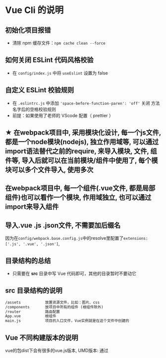 # Vue Cli 的说明

## 初始化项目报错

- 清除 npm 缓存文件：`npm cache clean --force`

## 如何关闭 ESLint 代码风格校验

- 在 `config/index.js` 中将 `useEslint` 设置为 false

## 自定义 ESLint 校验规则

- 在 `.eslintrc.js` 中添加 `'space-before-function-paren': 'off'` 关闭 方法名字后的空格校验规则
- 前提：如果使用了老师的 VScode 配置（ prettier ）

## ★ 在webpack项目中, 采用模块化设计, 每一个js文件, 都是一个node模块(nodejs), 独立作用域等, 可以通过import语法替代之前的require, 来导入模块, 文件, 组件等, 导入后就可以在当前模块/组件中使用了, 每个模块可以多个文件导入, 使用多次

## 在webpack项目中, 每一个组件(.vue文件, 都是局部组件)也可以看作一个模块, 作用域独立, 也可以通过import来导入组件

## 导入.vue .js .json文件, 不需要加后缀名
因为在`config/webpack.base.config.js`中的resolve里配置了`extensions: ['.js', '.vue', '.json']`, 

## 目录结构的总结

- 只需要在 **src** 目录中写 Vue 代码即可，其他的目录暂时不要动它

## src 目录结构的说明

```html
/assets           放置资源文件，比如：图片、css
/components       放项目中所有的组件 (根组件除外)
/router           路由配置
App.vue           根组件
main.js           项目的入口文件，Vue实例就是在这个文件中创建的
```

## Vue 不同构建版本的说明
vue的包dist下会有很多的vue.js版本,
UMD版本: 通过<script>标签直接引入使用
CommonJS版本: 老的打包工具使用, 比如Browserify, webpack1
ES Module版本: 新的打包工具使用, 比如webpack 2 或 Rollup

每个版本又分成完整版和运行时版

- 1 完整版（运行时+编译器）
- 2 运行时（体积比完整版小 30%）
- 3 入口文件中, `import Vue from 'vue'` 默认导入的是：运行时版本
- 4 如果要使用完整版，需要在 webpack 中添加一个 alias 配置才可以
  - `build/webpack.base.conf.js` 中 resolve 的 alias 设置为 `'vue$': 'vue/dist/vue.esm.js'`, 
  -  这样在入口文件中import Vue from 'vue' 引入的就是vue/dist/vue.esm.js, 就是完整版了
  
用vue-cli创建的项目默认使用完整版的(配置文件也自动帮我们配好了), 如果将来想使用编译版的, 怎么切换?
直接将入口文件中的vue实例创建中渲染组件的方式由
components: { App },
template: '<App/>'
切换成
 render: c => c(App)
 
```js
// 入口文件中若导入完整版, 则用以下方式创建vue实例：
new Vue({
  el: '#app',
  router,
  
  // 渲染组件方式
  // 脚手架生成的项目中，默认采用完整版（运行时+编译器）
  components: { App },
  template: '<App/>'
})
```

```js
// 入口文件中若导入运行时版, 则用以下方式创建vue实例：
const vm = new Vue({
  el: '#app',
  data: {},

  // 渲染组件方式
  render: c => c(App)
})
```

## @符号的说明
- 在`build/webpack.base.conf.js`中`resolve`的`alias`下可以看到 `'@': resolve('src')`
而resolve函数为
```
    function resolve (dir) {
      return path.join(__dirname, '..', dir) 
      // webpack.base.conf.js文件所在绝对路径目录 (实际上就是目录build的绝对路径) => ../ (到了项目根目录) => /src 
      // resolve('src'), 返回了 绝对路径...../src 这个字符串
    }
```
则 `'@': resolve('src')` 别名@就代表 绝对路径...../src 这个字符串
- 在 vue cli 生成的项目中 `@` 符号就表示 `src` 路径, 准确的说代表 绝对路径...../src 这个字符串
- 所以一般@之后要根/, 即@/../... 代表访问src目录下的文件
- ★ 可以把@就看作src

